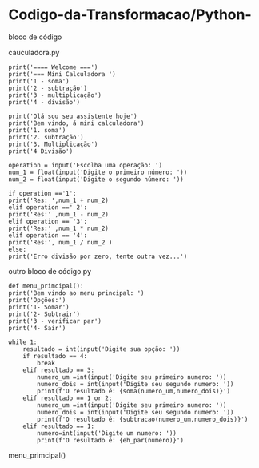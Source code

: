 # Codigo-da-Transformacao/Python-
bloco de código

cauculadora.py 

    print('==== Welcome ===')
    print('=== Mini Calculadora ')
    print('1 - soma')
    print('2 - subtração')
    print('3 - multiplicação')
    print('4 - divisão')

    print('Olá sou seu assistente hoje')
    print('Bem vindo, á mini calculadora')
    print('1. soma')
    print('2. subtração')
    print('3. Multiplicação')
    print('4 Divisão')

    operation = input('Escolha uma operação: ')
    num_1 = float(input('Digite o primeiro número: '))
    num_2 = float(input('Digite o segundo número: '))

    if operation =='1':
    print('Res: ',num_1 + num_2)
    elif operation ==' 2':
    print('Res:' ,num_1 - num_2)
    elif operation == '3':
    print('Res:' ,num_1 * num_2)
    elif operation == '4':
    print('Res:', num_1 / num_2 )
    else:
    print('Erro divisão por zero, tente outra vez...')


outro bloco de código.py


    def menu_primcipal():
    print('Bem vindo ao menu principal: ')
    print('Opções:')
    print('1- Somar')
    print('2- Subtrair')
    print('3 - verificar par')
    print('4- Sair')
    
    while 1:
        resultado = int(input('Digite sua opção: '))
        if resultado == 4:
            break
        elif resultado == 3:
            numero_um =int(input('Digite seu primeiro numero: '))
            numero_dois = int(input('Digite seu segundo numero: '))
            print(f'O resultado é: {soma(numero_um,numero_dois)}')
        elif resultado == 1 or 2:
            numero_um =int(input('Digite seu primeiro numero: '))
            numero_dois = int(input('Digite seu segundo numero: '))
            print(f'O resultado é: {subtracao(numero_um,numero_dois)}')
        elif resultado == 1:
            numero=int(input('Digite um numero: '))
            print(f'O resultado é: {eh_par(numero)}')
            
menu_primcipal()
